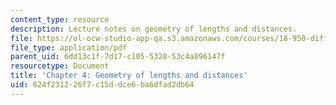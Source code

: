 ```yaml
---
content_type: resource
description: Lecture notes on geometry of lengths and distances.
file: https://ol-ocw-studio-app-qa.s3.amazonaws.com/courses/18-950-differential-geometry-fall-2008/624f231226f7c15ddce6ba6dfad2db64_ch4_revised.pdf
file_type: application/pdf
parent_uid: 6dd13c1f-7d17-c105-5328-53c4a896147f
resourcetype: Document
title: 'Chapter 4: Geometry of lengths and distances'
uid: 624f2312-26f7-c15d-dce6-ba6dfad2db64
---
```

